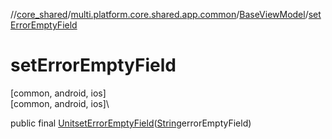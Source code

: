 //[core_shared](../../../index.md)/[multi.platform.core.shared.app.common](../index.md)/[BaseViewModel](index.md)/[setErrorEmptyField](set-error-empty-field.md)

# setErrorEmptyField

[common, android, ios]\
[common, android, ios]\

public final [Unit](https://kotlinlang.org/api/latest/jvm/stdlib/kotlin/-unit/index.html)[setErrorEmptyField](set-error-empty-field.md)([String](https://docs.oracle.com/javase/8/docs/api/java/lang/String.html)errorEmptyField)
